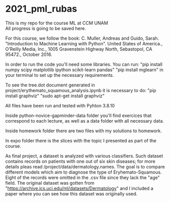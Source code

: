 # 2021_pml_rubas
This is my repo for the course ML at CCM UNAM  
All progress is going to be saved here.

For this course, we follow the book: C. Muller, Andreas and Guido, Sarah. "Introduction to Machine Learning with Python". United States of America., O’Reilly Media, Inc., 1005 Gravenstein Highway North, Sebastopol, CA 95472., October 2016.

In order to run the code you'll need some libraries. You can run:
"pip install numpy scipy matplotlib ipython scikit-learn pandas" 
"pip install mglearn"
in your terminal to set up the necessary requirements.

To see the tree.dot document generated in project/erythemato_squamous_analysis.ipynb it is necessary to do:
"pip install graphviz" 
"sudo apt-get install graphviz"

All files have been run and tested with Pyhton 3.8.10

Inside python-novice-gapminder-data folder you'll find exercices that correspond to each lecture, as well as a data folder with all necessary data.

Inside homework folder there are two files with my solutions to homework.

In expo folder there is the slices with the topic I presented as part of the course.

As final project, a dataset is analyzed with various classifiers. Such dataset contains records on patients with one out of six skin diseases; for more details pleas read /project/data/dermatology.names. The goal is to compare different models which aim to diagnose the type of Eryhemato-Squamous. Eight of the records were omitted in the .csv file since they lack the "age" field. The original dataset was gotten from "https://archive.ics.uci.edu/ml/datasets/Dermatology" and I included a paper where you can see how this dataset was originally used. 